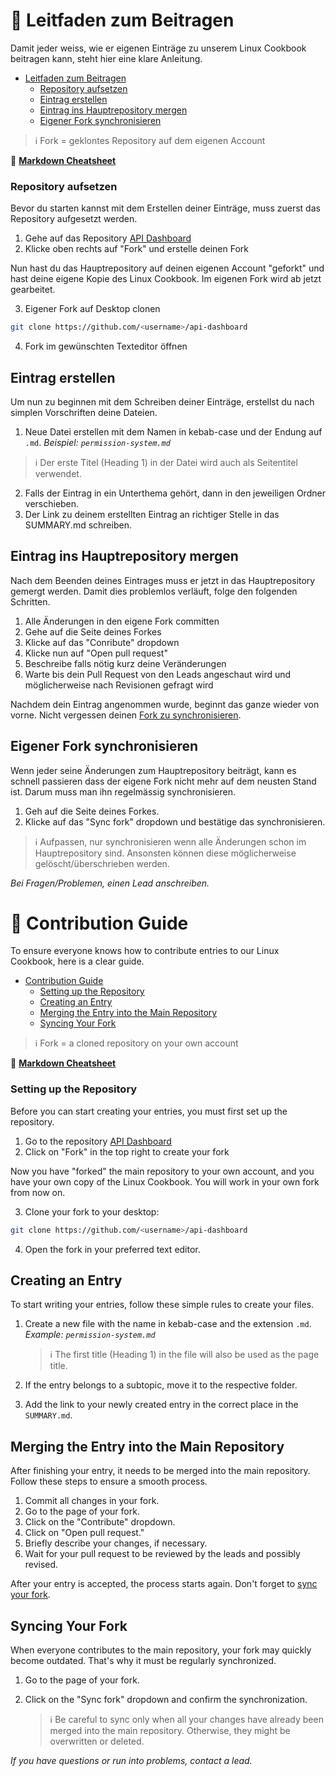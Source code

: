 # 🤝 Leitfaden zum Beitragen
Damit jeder weiss, wie er eigenen Einträge zu unserem Linux Cookbook beitragen kann, steht hier eine klare Anleitung.

* [Leitfaden zum Beitragen](leitfaden.md#leitfaden-zum-beitragen)
  * [Repository aufsetzen](leitfaden.md#repository-aufsetzen)
  * [Eintrag erstellen](leitfaden.md#eintrag-erstellen)
  * [Eintrag ins Hauptrepository mergen](leitfaden.md#eintrag-ins-hauptrepository-mergen)
  * [Eigener Fork synchronisieren](leitfaden.md#eigener-fork-synchronisieren)

> ℹ️ Fork = geklontes Repository auf dem eigenen Account

📝 [**Markdown Cheatsheet**](https://www.markdownguide.org/cheat-sheet/)

### Repository aufsetzen
Bevor du starten kannst mit dem Erstellen deiner Einträge, muss zuerst das Repository aufgesetzt werden.

1. Gehe auf das Repository [API Dashboard](https://github.com/bi-it-elc/api-dashboard)
2. Klicke oben rechts auf "Fork" und erstelle deinen Fork

Nun hast du das Hauptrepository auf deinen eigenen Account "geforkt" und hast deine eigene Kopie des Linux Cookbook. Im eigenen Fork wird ab jetzt gearbeitet.

3. Eigener Fork auf Desktop clonen

```sh
git clone https://github.com/<username>/api-dashboard
```

4. Fork im gewünschten Texteditor öffnen
   
## Eintrag erstellen
Um nun zu beginnen mit dem Schreiben deiner Einträge, erstellst du nach simplen Vorschriften deine Dateien.

1. Neue Datei erstellen mit dem Namen in kebab-case und der Endung auf `.md`. _Beispiel: `permission-system.md`_
   
> ℹ️ Der erste Titel (Heading 1) in der Datei wird auch als Seitentitel verwendet.

2. Falls der Eintrag in ein Unterthema gehört, dann in den jeweiligen Ordner verschieben.
3. Der Link zu deinem erstellten Eintrag an richtiger Stelle in das SUMMARY.md schreiben.
   
## Eintrag ins Hauptrepository mergen

Nach dem Beenden deines Eintrages muss er jetzt in das Hauptrepository gemergt werden. Damit dies problemlos verläuft, folge den folgenden Schritten.

1. Alle Änderungen in den eigene Fork committen
2. Gehe auf die Seite deines Forkes
3. Klicke auf das "Conribute" dropdown
4. Klicke nun auf "Open pull request"
5. Beschreibe falls nötig kurz deine Veränderungen
6. Warte bis dein Pull Request von den Leads angeschaut wird und möglicherweise nach Revisionen gefragt wird

Nachdem dein Eintrag angenommen wurde, beginnt das ganze wieder von vorne. Nicht vergessen deinen [Fork zu synchronisieren](leitfaden.md#eigener-fork-synchronisieren).

## Eigener Fork synchronisieren

Wenn jeder seine Änderungen zum Hauptrepository beiträgt, kann es schnell passieren dass der eigene Fork nicht mehr auf dem neusten Stand ist. Darum muss man ihn regelmässig synchronisieren.

1. Geh auf die Seite deines Forkes.
2. Klicke auf das "Sync fork" dropdown und bestätige das synchronisieren.
> ℹ️ Aufpassen, nur synchronisieren wenn alle Änderungen schon im Hauptrepository sind. Ansonsten können diese möglicherweise gelöscht/überschrieben werden.

_Bei Fragen/Problemen, einen Lead anschreiben._




# 🤝 Contribution Guide
To ensure everyone knows how to contribute entries to our Linux Cookbook, here is a clear guide.

* [Contribution Guide](leitfaden.md#contribution-guide)
  * [Setting up the Repository](leitfaden.md#setting-up-the-repository)
  * [Creating an Entry](leitfaden.md#creating-an-entry)
  * [Merging the Entry into the Main Repository](leitfaden.md#merging-the-entry-into-the-main-repository)
  * [Syncing Your Fork](leitfaden.md#syncing-your-fork)

> ℹ️ Fork = a cloned repository on your own account

📝 [**Markdown Cheatsheet**](https://www.markdownguide.org/cheat-sheet/)

### Setting up the Repository
Before you can start creating your entries, you must first set up the repository.

1. Go to the repository [API Dashboard](https://github.com/bi-it-elc/api-dashboard)
2. Click on "Fork" in the top right to create your fork

Now you have "forked" the main repository to your own account, and you have your own copy of the Linux Cookbook. You will work in your own fork from now on.

3. Clone your fork to your desktop:

```sh
git clone https://github.com/<username>/api-dashboard
```

4. Open the fork in your preferred text editor.

## Creating an Entry
To start writing your entries, follow these simple rules to create your files.

1. Create a new file with the name in kebab-case and the extension `.md`. _Example: `permission-system.md`_

   > ℹ️ The first title (Heading 1) in the file will also be used as the page title.

2. If the entry belongs to a subtopic, move it to the respective folder.
3. Add the link to your newly created entry in the correct place in the `SUMMARY.md`.

## Merging the Entry into the Main Repository
After finishing your entry, it needs to be merged into the main repository. Follow these steps to ensure a smooth process.

1. Commit all changes in your fork.
2. Go to the page of your fork.
3. Click on the "Contribute" dropdown.
4. Click on "Open pull request."
5. Briefly describe your changes, if necessary.
6. Wait for your pull request to be reviewed by the leads and possibly revised.

After your entry is accepted, the process starts again. Don't forget to [sync your fork](leitfaden.md#syncing-your-fork).

## Syncing Your Fork
When everyone contributes to the main repository, your fork may quickly become outdated. That's why it must be regularly synchronized.

1. Go to the page of your fork.
2. Click on the "Sync fork" dropdown and confirm the synchronization.

   > ℹ️ Be careful to sync only when all your changes have already been merged into the main repository. Otherwise, they might be overwritten or deleted.

_If you have questions or run into problems, contact a lead._
